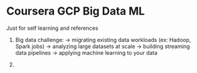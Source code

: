 # Coursera GCP Big Data ML

Just for self learning and references

1. Big data challenge:
-> migrating existing data workloads (ex: Hadoop, Spark jobs)
-> analyzing large datasets at scale
-> building streaming data pipelines
-> applying machine learning to your data

2. 
